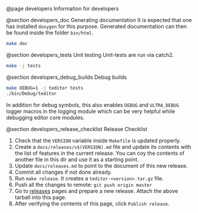 @page developers Information for developers

@section developers_doc Generating documentation
It is expected that one has installed `doxygen` for this purpose. Generated
documentation can then be found inside the folder `bin/html`.
```bash
make doc
```

@section developers_tests Unit testing
Unit-tests are run via catch2.
```bash
make -j tests
```

@section developers_debug_builds Debug builds
```bash
make DEBUG=1 -j teditor tests
./bin/Debug/teditor
```
In addition for debug symbols, this also enables `DEBUG` and `ULTRA_DEBUG`
logger macros in the logging module which can be very helpful while debugging
editor core modules.

@section developers_release_checklist Release Checklist
1. Check that the `VERSION` variable inside `Makefile` is updated properly.
2. Create a `docs/releases/v$(VERSION).md` file and update its contents with the
   list of features in the current release. You can coy the contents of another
   file in this dir and use it as a starting point.
3. Update `docs/releases.md` to point to the document of this new release.
4. Commit all changes if not done already.
5. Run `make release`. It creates a `teditor-<version>.tar.gz` file.
6. Push all the changes to remote: `git push origin master`
7. Go to [releases](https://github.com/teju85/teditor/releases/new) pages and
   prepare a new release. Attach the above tarball into this page.
8. After verifying the contents of this page, click `Publish release`.
